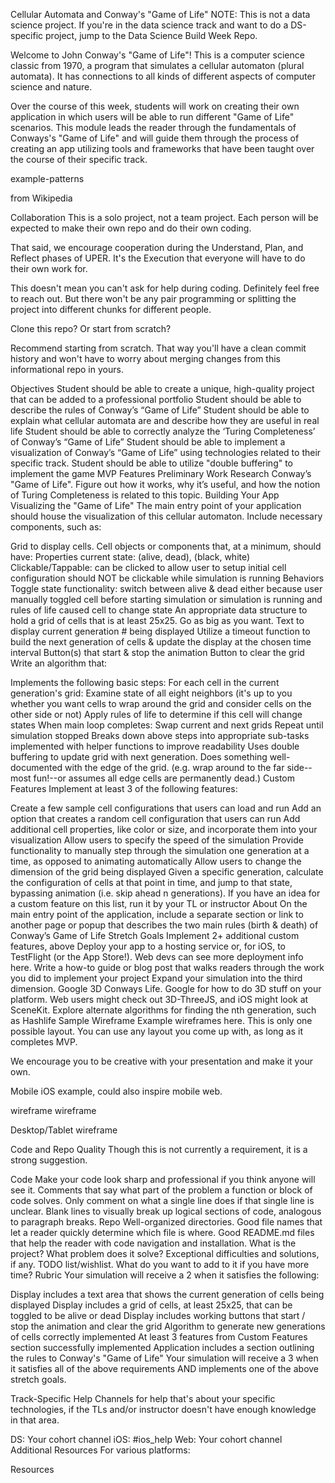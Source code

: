 Cellular Automata and Conway's "Game of Life"
NOTE: This is not a data science project. If you're in the data science track and want to do a DS-specific project, jump to the Data Science Build Week Repo.

Welcome to John Conway's "Game of Life"! This is a computer science classic from 1970, a program that simulates a cellular automaton (plural automata). It has connections to all kinds of different aspects of computer science and nature.

Over the course of this week, students will work on creating their own application in which users will be able to run different "Game of Life" scenarios. This module leads the reader through the fundamentals of Conways's "Game of Life" and will guide them through the process of creating an app utilizing tools and frameworks that have been taught over the course of their specific track.

example-patterns

from Wikipedia

Collaboration
This is a solo project, not a team project. Each person will be expected to make their own repo and do their own coding.

That said, we encourage cooperation during the Understand, Plan, and Reflect phases of UPER. It's the Execution that everyone will have to do their own work for.

This doesn't mean you can't ask for help during coding. Definitely feel free to reach out. But there won't be any pair programming or splitting the project into different chunks for different people.

Clone this repo?
Or start from scratch?

Recommend starting from scratch. That way you'll have a clean commit history and won't have to worry about merging changes from this informational repo in yours.

Objectives
Student should be able to create a unique, high-quality project that can be added to a professional portfolio
Student should be able to describe the rules of Conway’s “Game of Life”
Student should be able to explain what cellular automata are and describe how they are useful in real life
Student should be able to correctly analyze the ‘Turing Completeness’ of Conway’s “Game of Life”
Student should be able to implement a visualization of Conway’s “Game of Life” using technologies related to their specific track.
Student should be able to utilize "double buffering" to implement the game
MVP Features
Preliminary Work
Research Conway’s "Game of Life". Figure out how it works, why it’s useful, and how the notion of Turing Completeness is related to this topic.
Building Your App
Visualizing the "Game of Life"
The main entry point of your application should house the visualization of this cellular automaton. Include necessary components, such as:

Grid to display cells.
Cell objects or components that, at a minimum, should have:
Properties
current state: (alive, dead), (black, white)
Clickable/Tappable:
can be clicked to allow user to setup initial cell configuration
should NOT be clickable while simulation is running
Behaviors
Toggle state functionality: switch between alive & dead either because user manually toggled cell before starting simulation or simulation is running and rules of life caused cell to change state
An appropriate data structure to hold a grid of cells that is at least 25x25. Go as big as you want.
Text to display current generation # being displayed
Utilize a timeout function to build the next generation of cells & update the display at the chosen time interval
Button(s) that start & stop the animation
Button to clear the grid
Write an algorithm that:

Implements the following basic steps:
For each cell in the current generation's grid:
Examine state of all eight neighbors (it's up to you whether you want cells to wrap around the grid and consider cells on the other side or not)
Apply rules of life to determine if this cell will change states
When main loop completes:
Swap current and next grids
Repeat until simulation stopped
Breaks down above steps into appropriate sub-tasks implemented with helper functions to improve readability
Uses double buffering to update grid with next generation.
Does something well-documented with the edge of the grid. (e.g. wrap around to the far side--most fun!--or assumes all edge cells are permanently dead.)
Custom Features
Implement at least 3 of the following features:

Create a few sample cell configurations that users can load and run
Add an option that creates a random cell configuration that users can run
Add additional cell properties, like color or size, and incorporate them into your visualization
Allow users to specify the speed of the simulation
Provide functionality to manually step through the simulation one generation at a time, as opposed to animating automatically
Allow users to change the dimension of the grid being displayed
Given a specific generation, calculate the configuration of cells at that point in time, and jump to that state, bypassing animation (i.e. skip ahead n generations).
If you have an idea for a custom feature on this list, run it by your TL or instructor
About
On the main entry point of the application, include a separate section or link to another page or popup that describes the two main rules (birth & death) of Conway’s Game of Life
Stretch Goals
Implement 2+ additional custom features, above
Deploy your app to a hosting service or, for iOS, to TestFlight (or the App Store!). Web devs can see more deployment info here.
Write a how-to guide or blog post that walks readers through the work you did to implement your project
Expand your simulation into the third dimension. Google 3D Conways Life. Google for how to do 3D stuff on your platform. Web users might check out 3D-ThreeJS, and iOS might look at SceneKit.
Explore alternate algorithms for finding the nth generation, such as Hashlife
Sample Wireframe
Example wireframes here. This is only one possible layout. You can use any layout you come up with, as long as it completes MVP.

We encourage you to be creative with your presentation and make it your own.

Mobile
iOS example, could also inspire mobile web.

wireframe wireframe

Desktop/Tablet
wireframe

Code and Repo Quality
Though this is not currently a requirement, it is a strong suggestion.

Code
Make your code look sharp and professional if you think anyone will see it.
Comments that say what part of the problem a function or block of code solves.
Only comment on what a single line does if that single line is unclear.
Blank lines to visually break up logical sections of code, analogous to paragraph breaks.
Repo
Well-organized directories.
Good file names that let a reader quickly determine which file is where.
Good README.md files that help the reader with code navigation and installation.
What is the project?
What problem does it solve?
Exceptional difficulties and solutions, if any.
TODO list/wishlist. What do you want to add to it if you have more time?
Rubric
Your simulation will receive a 2 when it satisfies the following:

Display includes a text area that shows the current generation of cells being displayed
Display includes a grid of cells, at least 25x25, that can be toggled to be alive or dead
Display includes working buttons that start / stop the animation and clear the grid
Algorithm to generate new generations of cells correctly implemented
At least 3 features from Custom Features section successfully implemented
Application includes a section outlining the rules to Conway's "Game of Life"
Your simulation will receive a 3 when it satisfies all of the above requirements AND implements one of the above stretch goals.

Track-Specific Help
Channels for help that's about your specific technologies, if the TLs and/or instructor doesn't have enough knowledge in that area.

DS: Your cohort channel
iOS: #ios_help
Web: Your cohort channel
Additional Resources
For various platforms:

Resources